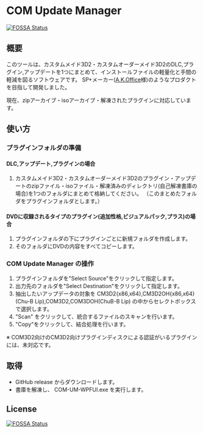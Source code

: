 # COM Update Manager
[![FOSSA Status](https://app.fossa.io/api/projects/git%2Bgithub.com%2Fyukimochi%2FCOM_Update_Manager.svg?type=shield)](https://app.fossa.io/projects/git%2Bgithub.com%2Fyukimochi%2FCOM_Update_Manager?ref=badge_shield)


## 概要
このツールは、カスタムメイド3D2・カスタムオーダーメイド3D2のDLC,プラグイン,アップデートを1つにまとめて、インストールファイルの軽量化と手間の軽減を図るソフトウェアです。
SP+メーカー([A.K.Office]( http://www.ak-office.jp/software/winsppm.html)様)のようなプロダクトを目指して開発しました。

現在、zipアーカイブ・isoアーカイブ・解凍されたプラグインに対応しています。

## 使い方
### プラグインフォルダの準備
#### DLC,アップデート,プラグインの場合
 1. カスタムメイド3D2・カスタムオーダーメイド3D2のプラグイン・アップデートのzipファイル・isoファイル・解凍済みのディレクトリ(自己解凍書庫の場合)を1つのフォルダにまとめて格納してください。
 （このまとめたフォルダをプラグインフォルダとします。）
 
#### DVDに収録されるタイプのプラグイン(追加性格,ビジュアルパック,プラス)の場合
 1. プラグインフォルダの下にプラグインごとに新規フォルダを作成します。
 2. そのフォルダにDVDの内容をすべてコピーします。
 
### COM Update Manager の操作
1. プラグインフォルダを"Select Source"をクリックして指定します。
2. 出力先のフォルダを"Select Destination"をクリックして指定します。
3. 抽出したいアップデータの対象を CM3D2{x86,x64},CM3D2OH{x86,x64}(Chu-B Lip),COM3D2,COM3DOH(ChuB-B Lip) の中からセレクトボックスで選択します。
4. "Scan" をクリックして、統合するファイルのスキャンを行います。
5. "Copy"をクリックして、結合処理を行います。

※ COM3D2向けのCM3D2向けプラグインディスクによる認証がいるプラグインには、未対応です。

## 取得
- GitHub release からダウンロードします。
- 書庫を解凍し、 COM-UM-WPFUI.exe を実行します。


## License
[![FOSSA Status](https://app.fossa.io/api/projects/git%2Bgithub.com%2Fyukimochi%2FCOM_Update_Manager.svg?type=large)](https://app.fossa.io/projects/git%2Bgithub.com%2Fyukimochi%2FCOM_Update_Manager?ref=badge_large)